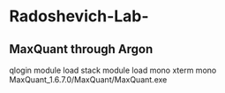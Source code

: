 # Radoshevich-Lab-
## MaxQuant through Argon
qlogin
module load stack
module load mono
xterm
mono MaxQuant_1.6.7.0/MaxQuant/MaxQuant.exe
